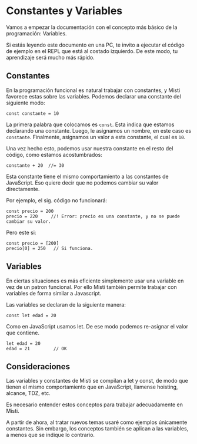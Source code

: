 # Constantes y Variables

Vamos a empezar la documentación con el concepto más básico de la programación:
Variables.

Si estás leyendo este documento en una PC, te invito a ejecutar el código de ejemplo
en el REPL que está al costado izquierdo. De este modo, tu aprendizaje será mucho
más rápido.


## Constantes


En la programación funcional es natural trabajar con constantes, y Misti favorece
estas sobre las variables. Podemos declarar una constante del siguiente modo:

```
const constante = 10
```

La primera palabra que colocamos es `const`. Esta indica que estamos declarando
una constante. Luego, le asignamos un nombre, en este caso es `constante`.
Finalmente, asignamos un valor a esta constante, el cual es `10`.

Una vez hecho esto, podemos usar nuestra constante en el resto del código,
como estamos acostumbrados:

```
constante + 20  //= 30
```

Esta constante tiene el mismo comportamiento a las constantes de JavaScript.
Eso quiere decir que no podemos cambiar su valor directamente.

Por ejemplo, el sig. código no funcionará:

```
const precio = 200
precio = 220     //! Error: precio es una constante, y no se puede cambiar su valor.
```

Pero este si:

```
const precio = [200]
precio[0] = 250   // Si funciona.
```

## Variables

En ciertas situaciones es más eficiente simplemente usar una variable en vez de un patron funcional.
Por ello Misti también permite trabajar con variables de forma similar a Javascript.

Las variables se declaran de la siguiente manera:

```
const let edad = 20
```

Como en JavaScript usamos let. De ese modo podemos re-asignar el valor
que contiene.

```
let edad = 20
edad = 21         // OK
```


## Consideraciones

Las variables y constantes de Misti se compilan a let y const, de modo que tienen el mismo comportamiento que en
JavaScript, llamense hoisting, alcance, TDZ, etc.

Es necesario entender estos conceptos para trabajar adecuadamente en Misti.

A partir de ahora, al tratar nuevos temas usaré como ejemplos únicamente constantes.
Sin embargo, los conceptos también se aplican a las variables, a menos que se indique
lo contrario.
